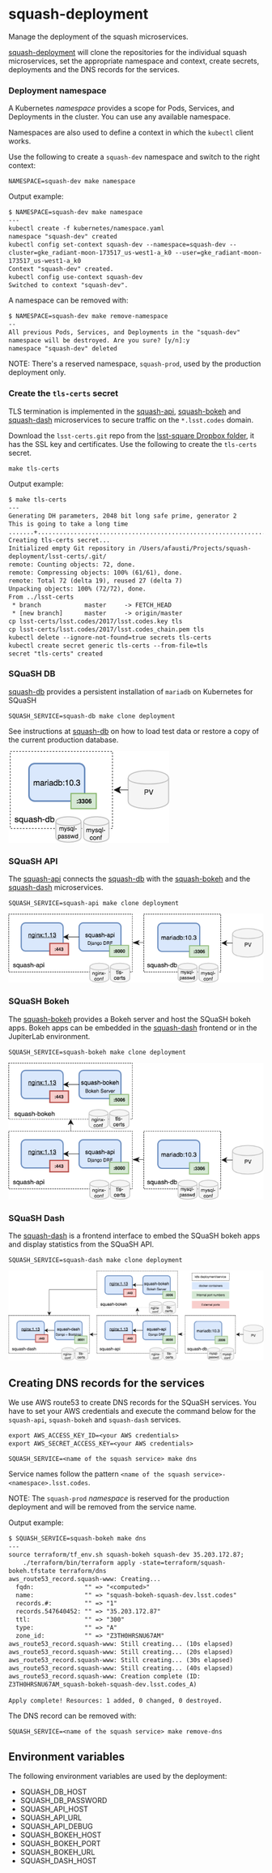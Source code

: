 # squash-deployment
Manage the deployment of the squash microservices.


[squash-deployment](https://github.com/lsst-sqre/squash-deployment) will clone the repositories for the individual squash microservices, set the appropriate 
namespace and context, create secrets, deployments and the DNS records for the services.

### Deployment namespace

A Kubernetes _namespace_ provides a scope for Pods, Services, and Deployments in the cluster.
You can use any available namespace.

Namespaces are also used to define a context in which the `kubectl` client works.

Use the following to create a `squash-dev` namespace and switch to the right context:
```
NAMESPACE=squash-dev make namespace 
```

Output example: 

```
$ NAMESPACE=squash-dev make namespace
---
kubectl create -f kubernetes/namespace.yaml
namespace "squash-dev" created
kubectl config set-context squash-dev --namespace=squash-dev --cluster=gke_radiant-moon-173517_us-west1-a_k0 --user=gke_radiant-moon-173517_us-west1-a_k0
Context "squash-dev" created.
kubectl config use-context squash-dev
Switched to context "squash-dev".
```

A namespace can be removed with:

```
$ NAMESPACE=squash-dev make remove-namespace
--
All previous Pods, Services, and Deployments in the "squash-dev" namespace will be destroyed. Are you sure? [y/n]:y
namespace "squash-dev" deleted
```

NOTE: There's a reserved namespace, `squash-prod`, used by the production deployment only.

### Create the `tls-certs` secret

TLS termination is implemented in the [squash-api](https://github.com/lsst-sqre/squash-api), [squash-bokeh](https://github.com/lsst-sqre/squash-bokeh) and [squash-dash](https://github.com/lsst-sqre/squash-dash) microservices to secure traffic on the `*.lsst.codes` domain. 

Download the `lsst-certs.git` repo from the [lsst-square Dropbox folder](https://www.dropbox.com/home/lsst-sqre), it has the SSL key and certificates. Use the following to create the `tls-certs` secret.
 
```
make tls-certs
```

Output example:

```
$ make tls-certs
---
Generating DH parameters, 2048 bit long safe prime, generator 2
This is going to take a long time
.......+................................................................+...................+.........................................+...............................................................................................................................................................................................................................................
Creating tls-certs secret...
Initialized empty Git repository in /Users/afausti/Projects/squash-deployment/lsst-certs/.git/
remote: Counting objects: 72, done.
remote: Compressing objects: 100% (61/61), done.
remote: Total 72 (delta 19), reused 27 (delta 7)
Unpacking objects: 100% (72/72), done.
From ../lsst-certs
 * branch            master     -> FETCH_HEAD
 * [new branch]      master     -> origin/master
cp lsst-certs/lsst.codes/2017/lsst.codes.key tls
cp lsst-certs/lsst.codes/2017/lsst.codes_chain.pem tls
kubectl delete --ignore-not-found=true secrets tls-certs
kubectl create secret generic tls-certs --from-file=tls
secret "tls-certs" created
```

### SQuaSH DB

[squash-db](https://github.com/lsst-sqre/squash-db) provides a persistent installation of `mariadb` on Kubernetes for SQuaSH

```
SQUASH_SERVICE=squash-db make clone deployment
```
See instructions at [squash-db](https://github.com/lsst-sqre/squash-db) on how to load test data or restore a copy of
the current production database.

![SQuaSH db microservice](figs/squash-db.png)

### SQuaSH API

The [squash-api](https://github.com/lsst-sqre/squash-api) connects the [squash-db](https://github.com/lsst-sqre/squash-db) with the [squash-bokeh](https://github.com/lsst-sqre/squash-bokeh) and the [squash-dash](https://github.com/lsst-sqre/squash-dash) microservices.

```
SQUASH_SERVICE=squash-api make clone deployment
```

![SQuaSH DB and the API microservices](figs/squash-db-api.png)

### SQuaSH Bokeh
The [squash-bokeh](https://github.com/lsst-sqre/squash-bokeh) provides a Bokeh server and host the SQuaSH bokeh apps. Bokeh apps can be embedded in the [squash-dash](https://github.com/lsst-sqre/squash-dash) frontend or in the JupiterLab environment.
 
```
SQUASH_SERVICE=squash-bokeh make clone deployment
```

![SQuaSH DB, API and the Bokeh microservices](figs/squash-db-api-bokeh.png)

### SQuaSH Dash
The [squash-dash](https://github.com/lsst-sqre/squash-dash) is a frontend interface to embed the SQuaSH bokeh apps and display statistics from the SQuaSH API. 

```
SQUASH_SERVICE=squash-dash make clone deployment
```

![SQuaSH DB, API, Bokeh and the Dashboard microservices](figs/squash-deployment.png)

## Creating DNS records for the services

We use AWS route53 to create DNS records for the SQuaSH services. You have to set your 
AWS credentials and execute the command below for the `squash-api`, `squash-bokeh` 
and `squash-dash` services.

```
export AWS_ACCESS_KEY_ID=<your AWS credentials>
export AWS_SECRET_ACCESS_KEY=<your AWS credentials>
```

```
SQUASH_SERVICE=<name of the squash service> make dns
```

Service names follow the pattern `<name of the squash service>-<namespace>.lsst.codes`. 

NOTE: The `squash-prod` _namespace_ is reserved for the production deployment and will
be removed from the service name.

Output example:

```
$ SQUASH_SERVICE=squash-bokeh make dns
---
source terraform/tf_env.sh squash-bokeh squash-dev 35.203.172.87; 
	./terraform/bin/terraform apply -state=terraform/squash-bokeh.tfstate terraform/dns
aws_route53_record.squash-www: Creating...
  fqdn:              "" => "<computed>"
  name:              "" => "squash-bokeh-squash-dev.lsst.codes"
  records.#:         "" => "1"
  records.547640452: "" => "35.203.172.87"
  ttl:               "" => "300"
  type:              "" => "A"
  zone_id:           "" => "Z3TH0HRSNU67AM"
aws_route53_record.squash-www: Still creating... (10s elapsed)
aws_route53_record.squash-www: Still creating... (20s elapsed)
aws_route53_record.squash-www: Still creating... (30s elapsed)
aws_route53_record.squash-www: Still creating... (40s elapsed)
aws_route53_record.squash-www: Creation complete (ID: Z3TH0HRSNU67AM_squash-bokeh-squash-dev.lsst.codes_A)

Apply complete! Resources: 1 added, 0 changed, 0 destroyed.

```

The DNS record can be removed with:

```
SQUASH_SERVICE=<name of the squash service> make remove-dns
```

## Environment variables
The following environment variables are used by the deployment:

- SQUASH_DB_HOST
- SQUASH_DB_PASSWORD
- SQUASH_API_HOST
- SQUASH_API_URL
- SQUASH_API_DEBUG
- SQUASH_BOKEH_HOST
- SQUASH_BOKEH_PORT
- SQUASH_BOKEH_URL
- SQUASH_DASH_HOST

